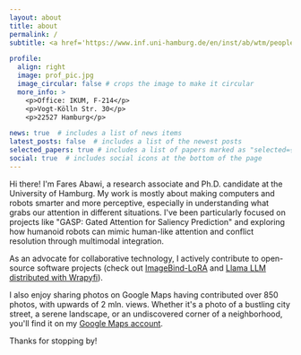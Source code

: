 ```yaml
---
layout: about
title: about
permalink: /
subtitle: <a href='https://www.inf.uni-hamburg.de/en/inst/ab/wtm/people/abawi.html'>Research Associate, University of Hamburg</a>

profile:
  align: right
  image: prof_pic.jpg
  image_circular: false # crops the image to make it circular
  more_info: >
    <p>Office: IKUM, F-214</p>
    <p>Vogt-Kölln Str. 30</p>
    <p>22527 Hamburg</p>

news: true  # includes a list of news items
latest_posts: false  # includes a list of the newest posts
selected_papers: true # includes a list of papers marked as "selected={true}"
social: true  # includes social icons at the bottom of the page
---
```


Hi there! I'm Fares Abawi, a research associate and Ph.D. candidate at the University of Hamburg. My work is mostly about making computers and robots smarter and more perceptive, especially in understanding what grabs our attention in different situations. I've been particularly focused on projects like "GASP: Gated Attention for Saliency Prediction" and exploring how humanoid robots can mimic human-like attention and conflict resolution through multimodal integration.

As an advocate for collaborative technology, I actively contribute to open-source software projects (check out [ImageBind-LoRA](https://github.com/fabawi/ImageBind-LoRA) and [Llama LLM distributed with Wrapyfi](https://github.com/modular-ml/wrapyfi-examples_llama)). 

I also enjoy sharing photos on Google Maps having contributed over 850 photos, with upwards of 2 mln. views. Whether it's a photo of a bustling city street, a serene landscape, or an undiscovered corner of a neighborhood, you'll find it on my [Google Maps account](https://www.google.com/maps/contrib/103983849206920960820/photos/@52.5146096,3.1303341,6z/data=!3m1!4b1!4m3!8m2!3m1!1e1?entry=ttu).

Thanks for stopping by!
